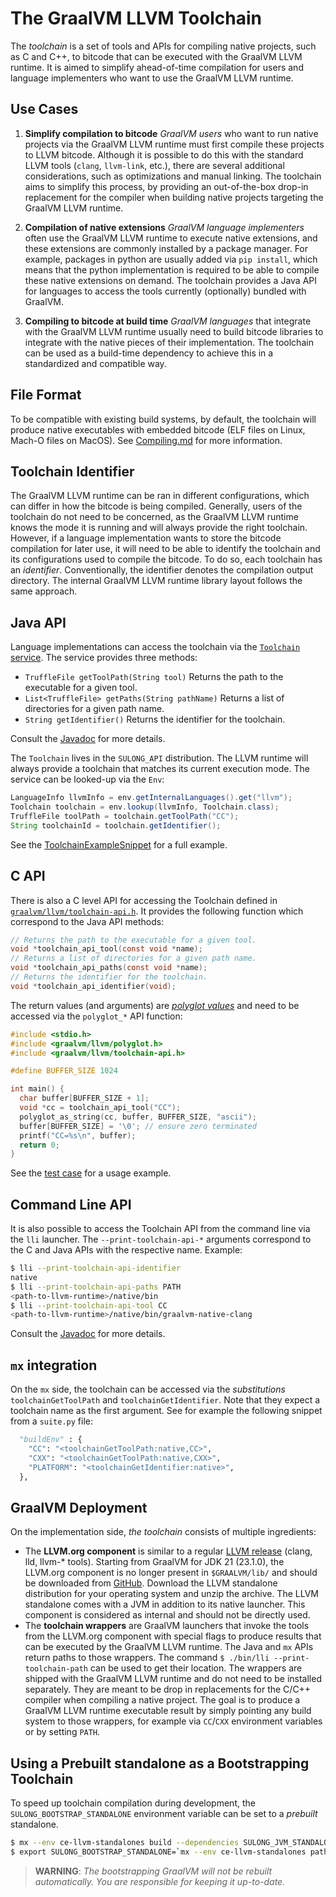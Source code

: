 # The GraalVM LLVM Toolchain

The *toolchain* is a set of tools and APIs for compiling native projects, such as C and C++,
to bitcode that can be executed with the GraalVM LLVM runtime.
It is aimed to simplify ahead-of-time compilation for users
and language implementers who want to use the GraalVM LLVM runtime.

## Use Cases

1. **Simplify compilation to bitcode**
  *GraalVM users* who want to run native projects via the GraalVM LLVM runtime
  must first compile these projects to LLVM bitcode.
  Although it is possible to do this with the standard LLVM tools (`clang`, `llvm-link`, etc.),
  there are several additional considerations, such as optimizations and manual linking.
  The toolchain aims to simplify this process, by providing an out-of-the-box drop-in replacement for the compiler
  when building native projects targeting the GraalVM LLVM runtime.

2. **Compilation of native extensions**
  *GraalVM language implementers* often use the GraalVM LLVM runtime to execute native extensions, 
  and these extensions are commonly installed by a package manager. 
  For example, packages in python are usually added via `pip install`, which means that the python
  implementation is required to be able to compile these native extensions on demand.
  The toolchain provides a Java API for languages to access the tools currently (optionally) bundled with GraalVM.

3. **Compiling to bitcode at build time**
  *GraalVM languages* that integrate with the GraalVM LLVM runtime usually need to build
  bitcode libraries to integrate with the native pieces of their implementation.
  The toolchain can be used as a build-time dependency to achieve this in a
  standardized and compatible way.

## File Format

To be compatible with existing build systems, by default, the toolchain will
produce native executables with embedded bitcode (ELF files on Linux, Mach-O
files on MacOS). See [Compiling.md](../user/Compiling.md) for more information.

## Toolchain Identifier

The GraalVM LLVM runtime can be ran in different configurations, which can differ in how the bitcode is being compiled.
Generally, users of the toolchain do not need to be concerned, as the GraalVM LLVM runtime knows the mode it is running
and will always provide the right toolchain.
However, if a language implementation wants to store the
bitcode compilation for later use, it will need to be able to identify the toolchain and its configurations used to compile the bitcode.
To do so, each toolchain has an *identifier*.
Conventionally, the identifier denotes the compilation output directory.
The internal GraalVM LLVM runtime library layout follows the same approach.

## Java API

Language implementations can access the toolchain via the [`Toolchain` service](../../projects/com.oracle.truffle.llvm.api/src/com/oracle/truffle/llvm/api/Toolchain.java).
The service provides three methods:

* `TruffleFile getToolPath(String tool)`
  Returns the path to the executable for a given tool.
* `List<TruffleFile> getPaths(String pathName)`
  Returns a list of directories for a given path name.
* `String getIdentifier()`
  Returns the identifier for the toolchain.

Consult the [Javadoc](../../projects/com.oracle.truffle.llvm.api/src/com/oracle/truffle/llvm/api/Toolchain.java)
for more details.

The `Toolchain` lives in the `SULONG_API` distribution.
The LLVM runtime will always provide a toolchain that matches its current execution mode.
The service can be looked-up via the `Env`:

```Java
LanguageInfo llvmInfo = env.getInternalLanguages().get("llvm");
Toolchain toolchain = env.lookup(llvmInfo, Toolchain.class);
TruffleFile toolPath = toolchain.getToolPath("CC");
String toolchainId = toolchain.getIdentifier();
```

See the [ToolchainExampleSnippet](../../projects/com.oracle.truffle.llvm.api/src/com/oracle/truffle/llvm/api/Toolchain.java#ToolchainExampleSnippet)
for a full example.

## C API
There is also a C level API for accessing the Toolchain defined in
[`graalvm/llvm/toolchain-api.h`](../../projects/com.oracle.truffle.llvm.libraries.graalvm.llvm/include/graalvm/llvm/toolchain-api.h).
It provides the following function which correspond to the Java API methods:

```C
// Returns the path to the executable for a given tool.
void *toolchain_api_tool(const void *name);
// Returns a list of directories for a given path name.
void *toolchain_api_paths(const void *name);
// Returns the identifier for the toolchain.
void *toolchain_api_identifier(void);
```

The return values (and arguments) are [_polyglot values_](INTEROP.md) and
need to be accessed via the `polyglot_*` API function:

```C
#include <stdio.h>
#include <graalvm/llvm/polyglot.h>
#include <graalvm/llvm/toolchain-api.h>

#define BUFFER_SIZE 1024

int main() {
  char buffer[BUFFER_SIZE + 1];
  void *cc = toolchain_api_tool("CC");
  polyglot_as_string(cc, buffer, BUFFER_SIZE, "ascii");
  buffer[BUFFER_SIZE] = '\0'; // ensure zero terminated
  printf("CC=%s\n", buffer);
  return 0;
}
```

See the [test case](../../tests/com.oracle.truffle.llvm.tests.interop.native/interop/polyglotToolchain.c)
for a usage example.

## Command Line API

It is also possible to access the Toolchain API from the command line via the `lli` launcher.
The `--print-toolchain-api-*` arguments correspond to the C and Java APIs with the respective name.
Example:

```bash
$ lli --print-toolchain-api-identifier
native
$ lli --print-toolchain-api-paths PATH
<path-to-llvm-runtime>/native/bin
$ lli --print-toolchain-api-tool CC
<path-to-llvm-runtime>/native/bin/graalvm-native-clang
```

Consult the [Javadoc](../../projects/com.oracle.truffle.llvm.api/src/com/oracle/truffle/llvm/api/Toolchain.java)
for more details.

## `mx` integration

On the `mx` side, the toolchain can be accessed via the *substitutions* `toolchainGetToolPath` and `toolchainGetIdentifier`.
Note that they expect a toolchain name as the first argument. See for example the following snippet from a `suite.py` file:

```python
  "buildEnv" : {
    "CC": "<toolchainGetToolPath:native,CC>",
    "CXX": "<toolchainGetToolPath:native,CXX>",
    "PLATFORM": "<toolchainGetIdentifier:native>",
  },
```

## GraalVM Deployment

On the implementation side, _the toolchain_ consists of multiple ingredients:

* The **LLVM.org component** is similar to a regular [LLVM release](https://llvm.org) (clang, lld, llvm-* tools).
  Starting from GraalVM for JDK 21 (23.1.0), the LLVM.org component is no longer present in `$GRAALVM/lib/` and should be downloaded from [GitHub](https://github.com/graalvm/graalvm-ce-builds/releases).
  Download the LLVM standalone distribution for your operating system and unzip the archive. 
  The LLVM standalone comes with a JVM in addition to its native launcher.
  This component is considered as internal and should not be directly used.
* The **toolchain wrappers** are GraalVM launchers that invoke the tools from the LLVM.org component with special flags
  to produce results that can be executed by the GraalVM LLVM runtime. The Java and `mx` APIs return paths to those wrappers.
  The command `$ ./bin/lli --print-toolchain-path` can be used to get their location.
  The wrappers are shipped with the GraalVM LLVM runtime and do not need to be installed separately.
  They are meant to be drop in replacements for the C/C++ compiler when compiling a native project.
  The goal is to produce a GraalVM LLVM runtime executable result by simply pointing any build system to those wrappers,
  for example via `CC`/`CXX` environment variables or by setting `PATH`.

## Using a Prebuilt standalone as a Bootstrapping Toolchain

To speed up toolchain compilation during development, the `SULONG_BOOTSTRAP_STANDALONE` environment variable can be set
to a _prebuilt_ standalone.

```bash
$ mx --env ce-llvm-standalones build --dependencies SULONG_JVM_STANDALONE
$ export SULONG_BOOTSTRAP_STANDALONE=`mx --env ce-llvm-standalones path --output SULONG_JVM_STANDALONE`
```
> **WARNING**: *The bootstrapping GraalVM will not be rebuilt automatically. You are responsible for keeping it up-to-date.*
